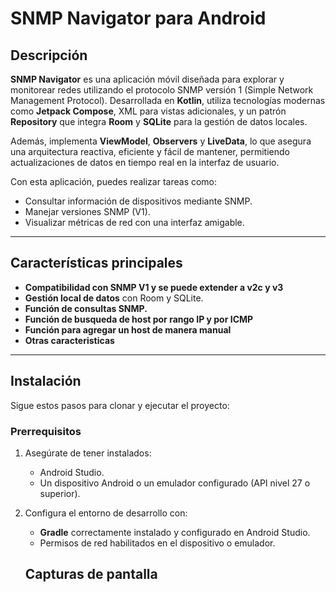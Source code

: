# SNMP Navigator para Android

## Descripción

**SNMP Navigator** es una aplicación móvil diseñada para explorar y monitorear redes utilizando el protocolo SNMP versión 1 (Simple Network Management Protocol). Desarrollada en **Kotlin**, utiliza tecnologías modernas como **Jetpack Compose**, XML para vistas adicionales, y un patrón **Repository** que integra **Room** y **SQLite** para la gestión de datos locales.

Además, implementa **ViewModel**, **Observers** y **LiveData**, lo que asegura una arquitectura reactiva, eficiente y fácil de mantener, permitiendo actualizaciones de datos en tiempo real en la interfaz de usuario.

Con esta aplicación, puedes realizar tareas como:

- Consultar información de dispositivos mediante SNMP.
- Manejar versiones SNMP (V1).
- Visualizar métricas de red con una interfaz amigable.

---

## Características principales

- **Compatibilidad con SNMP V1 y se puede extender a v2c y v3**
- **Gestión local de datos** con Room y SQLite.
- **Función de consultas SNMP.**
- **Función de busqueda de host por rango IP y por ICMP**
- **Función para agregar un host de manera manual**
- **Otras caracteristicas**
---

## Instalación

Sigue estos pasos para clonar y ejecutar el proyecto:

### Prerrequisitos
1. Asegúrate de tener instalados:
   - Android Studio.
   - Un dispositivo Android o un emulador configurado (API nivel 27 o superior).

2. Configura el entorno de desarrollo con:
   - **Gradle** correctamente instalado y configurado en Android Studio.
   - Permisos de red habilitados en el dispositivo o emulador.
  

   ## Capturas de pantalla
   
